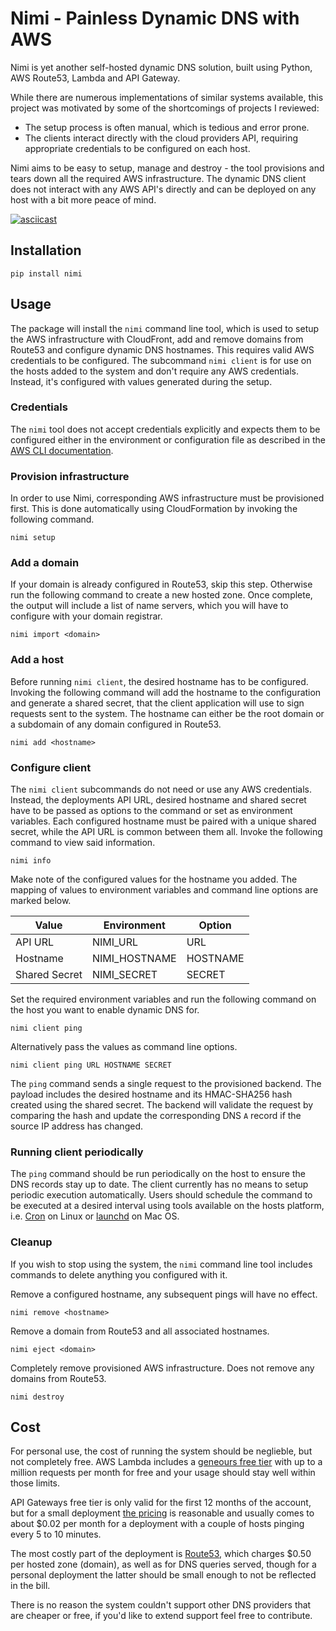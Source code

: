 # Nimi - Painless Dynamic DNS with AWS

Nimi is yet another self-hosted dynamic DNS solution, built using Python, AWS Route53, Lambda
and API Gateway.

While there are numerous implementations of similar systems available, this project was motivated
by some of the shortcomings of projects I reviewed:

- The setup process is often manual, which is tedious and error prone.
- The clients interact directly with the cloud providers API, requiring appropriate credentials
  to be configured on each host.

Nimi aims to be easy to setup, manage and destroy - the tool provisions and tears down all the
required AWS infrastructure. The dynamic DNS client does not interact with any AWS API's directly
and can be deployed on any host with a bit more peace of mind.

[![asciicast](https://asciinema.org/a/KO9RCVwMeQ05c8eCiC615UWpa.svg)](https://asciinema.org/a/KO9RCVwMeQ05c8eCiC615UWpa)

## Installation

```
pip install nimi
```

## Usage

The package will install the `nimi` command line tool, which is used to setup the AWS infrastructure
with CloudFront, add and remove domains from Route53 and configure dynamic DNS hostnames. This
requires valid AWS credentials to be configured.
The subcommand `nimi client` is for use on the hosts added to the system and don't require any AWS
credentials. Instead, it's configured with values generated during the setup.

### Credentials

The `nimi` tool does not accept credentials explicitly and expects them to be configured either in
the environment or configuration file as described in the
[AWS CLI documentation](https://docs.aws.amazon.com/cli/latest/userguide/cli-configure-files.html).

### Provision infrastructure

In order to use Nimi, corresponding AWS infrastructure must be provisioned first. This is done
automatically using CloudFormation by invoking the following command.

```
nimi setup
```

### Add a domain

If your domain is already configured in Route53, skip this step. Otherwise run the following command
to create a new hosted zone. Once complete, the output will include a list of name servers, which
you will have to configure with your domain registrar.

```
nimi import <domain>
```

### Add a host

Before running `nimi client`, the desired hostname has to be configured. Invoking the following
command will add the hostname to the configuration and generate a shared secret, that the client
application will use to sign requests sent to the system. The hostname can either be the root domain
or a subdomain of any domain configured in Route53.

```
nimi add <hostname>
```

### Configure client

The `nimi client` subcommands do not need or use any AWS credentials. Instead, the
deployments API URL, desired hostname and shared secret have to be passed as options to the command
or set as environment variables. Each configured hostname must be paired with a unique shared
secret, while the API URL is common between them all. Invoke the following command to view said
information.

```
nimi info
```

Make note of the configured values for the hostname you added. The mapping of values to environment
variables and command line options are marked below.

| Value         | Environment   | Option   |
| ------------- | ------------- | -------- |
| API URL       | NIMI_URL      | URL      |
| Hostname      | NIMI_HOSTNAME | HOSTNAME |
| Shared Secret | NIMI_SECRET   | SECRET   |

Set the required environment variables and run the following command on the host you want to enable
dynamic DNS for.

```
nimi client ping
```

Alternatively pass the values as command line options.

```
nimi client ping URL HOSTNAME SECRET
```

The `ping` command sends a single request to the provisioned backend. The payload includes the
desired hostname and its HMAC-SHA256 hash created using the shared secret. The backend will validate
the request by comparing the hash and update the corresponding DNS `A` record if the source IP
address has changed.

### Running client periodically

The `ping` command should be run periodically on the host to ensure the DNS records stay up to date.
The client currently has no means to setup periodic execution automatically.
Users should schedule the command to be executed at a desired interval using tools available on
the hosts platform, i.e. [Cron](https://help.ubuntu.com/community/CronHowto) on Linux or
[launchd](https://www.launchd.info) on Mac OS.

### Cleanup

If you wish to stop using the system, the `nimi` command line tool includes commands to delete
anything you configured with it.

Remove a configured hostname, any subsequent pings will have no effect.

```
nimi remove <hostname>
```

Remove a domain from Route53 and all associated hostnames.

```
nimi eject <domain>
```

Completely remove provisioned AWS infrastructure. Does not remove any domains from Route53.

```
nimi destroy
```

## Cost

For personal use, the cost of running the system should be neglieble, but not completely free.
AWS Lambda includes a [geneours free tier](https://aws.amazon.com/lambda/pricing/) with up to
a million requests per month for free and your usage should stay well within those limits.

API Gateways free tier is only valid for the first 12 months of the account, but for a small
deployment [the pricing](https://aws.amazon.com/api-gateway/pricing/) is reasonable and usually
comes to about \$0.02 per month for a deployment with a couple of hosts pinging every 5 to 10
minutes.

The most costly part of the deployment is [Route53](https://aws.amazon.com/route53/pricing/),
which charges \$0.50 per hosted zone (domain), as well as for DNS queries served, though for a
personal deployment the latter should be small enough to not be reflected in the bill.

There is no reason the system couldn't support other DNS providers that are cheaper or free, if
you'd like to extend support feel free to contribute.
